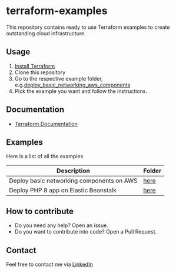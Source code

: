 # terraform-examples

This repository contains ready to use Terraform examples to create outstanding cloud infrastructure. 

## Usage

1. [Install Terraform](https://learn.hashicorp.com/tutorials/terraform/install-cli)
2. Clone this repository
3. Go to the respective example folder, e.g.[deploy_basic_networking_aws_components](aws/deploy_basic_networking_aws_components)
4. Pick the example you want and follow the instructions.

## Documentation

* [Terraform Documentation](https://developer.hashicorp.com/terraform/docs)

## Examples

Here is a list of all the examples

| Description                                                    | Folder                                                            |
|-------------------------------------------------------------------------------------------------|---------------------------------------------------------------------|
| Deploy basic networking components on AWS                      | [here](/aws/deploy_basic_networking_aws_components)               |
| Deploy PHP 8 app on Elastic Beanstalk                          | [here](/aws/deploy_php_8_app_on_elastic_beanstalk)                |                                                                

## How to contribute

* Do you need any help? Open an issue.
* Do you want to contribute into code? Open a Pull Request.

## Contact

Feel free to contact me via [LinkedIn](https://www.linkedin.com/in/somnathpawar/)
